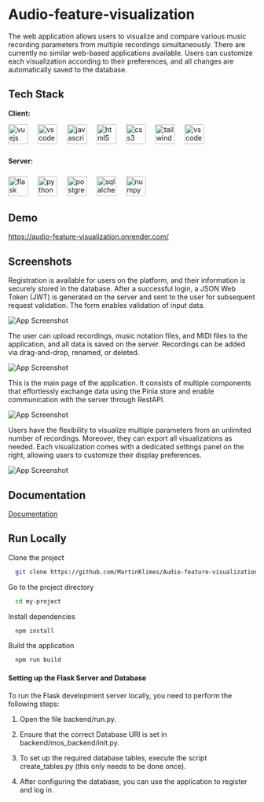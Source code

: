 
# Audio-feature-visualization

The web application allows users to visualize and compare various music recording parameters from multiple recordings simultaneously. There are currently no similar web-based applications available. Users can customize each visualization according to their preferences, and all changes are automatically saved to the database.


## Tech Stack

**Client:** 
<div align="left">
  <img src="https://cdn.jsdelivr.net/gh/devicons/devicon/icons/vuejs/vuejs-original.svg" height="40" alt="vuejs logo"  />
   <img width="12" />
  <img src="https://upload.wikimedia.org/wikipedia/commons/1/1c/Pinialogo.svg" height="40" alt="vscode logo"  />
  <img width="12" />
  <img src="https://cdn.jsdelivr.net/gh/devicons/devicon/icons/javascript/javascript-original.svg" height="40" alt="javascript logo"  />
  <img width="12" />
  <img src="https://cdn.jsdelivr.net/gh/devicons/devicon/icons/html5/html5-original.svg" height="40" alt="html5 logo"  />
  <img width="12" />
  <img src="https://cdn.jsdelivr.net/gh/devicons/devicon/icons/css3/css3-original.svg" height="40" alt="css3 logo"  />
  <img width="12" />
  <img src="https://upload.wikimedia.org/wikipedia/commons/d/d5/Tailwind_CSS_Logo.svg" height="40" alt="tailwindcss logo"  />
   <img width="12" />
  <img src="https://upload.wikimedia.org/wikipedia/commons/f/f1/Vitejs-logo.svg" height="40" alt="vscode logo"  />
</div>

###

**Server:** 

###

<div align="left">
  <img src="https://cdn.jsdelivr.net/gh/devicons/devicon/icons/flask/flask-original.svg" height="40" alt="flask logo"  />
  <img width="12" />
  <img src="https://cdn.jsdelivr.net/gh/devicons/devicon/icons/python/python-original.svg" height="40" alt="python logo"  />
  <img width="12" />
  <img src="https://cdn.jsdelivr.net/gh/devicons/devicon/icons/postgresql/postgresql-original.svg" height="40" alt="postgresql logo"  />
  <img width="12" />
  <img src="https://cdn.jsdelivr.net/gh/devicons/devicon/icons/sqlalchemy/sqlalchemy-original.svg" height="40" alt="sqlalchemy logo"  />
  <img width="12" />
  <img src="https://cdn.jsdelivr.net/gh/devicons/devicon/icons/numpy/numpy-original.svg" height="40" alt="numpy logo"  />

</div>

###



## Demo

https://audio-feature-visualization.onrender.com/


## Screenshots

Registration is available for users on the platform, and their information is securely stored in the database. After a successful login, a JSON Web Token (JWT) is generated on the server and sent to the user for subsequent request validation. The form enables validation of input data.

![App Screenshot](https://github.com/MartinKlimes/MartinKlimes/assets/107542941/ad940c12-88d2-4ed3-b48e-03309f2c69f9)

The user can upload recordings, music notation files, and MIDI files to the application, and all data is saved on the server. Recordings can be added via drag-and-drop, renamed, or deleted.

![App Screenshot](https://github.com/MartinKlimes/MartinKlimes/assets/107542941/feadfff7-7341-4ae4-84d6-080263cec98b)

This is the main page of the application. It consists of multiple components that effortlessly exchange data using the Pinia store and enable communication with the server through RestAPI.

![App Screenshot](https://github.com/MartinKlimes/MartinKlimes/assets/107542941/e64c9a71-1fb7-4d6b-a74d-a65cce532363)

Users have the flexibility to visualize multiple parameters from an unlimited number of recordings. Moreover, they can export all visualizations as needed. Each visualization comes with a dedicated settings panel on the right, allowing users to customize their display preferences.

![App Screenshot](https://github.com/MartinKlimes/MartinKlimes/assets/107542941/4c351ef8-e90d-42d7-ace7-37be312f9334)
## Documentation

[Documentation](https://drive.google.com/file/d/10ewwWTRCiWncaQMfoQy4w9VBdOK00oJ3/view)


## Run Locally

Clone the project

```bash
  git clone https://github.com/MartinKlimes/Audio-feature-visualization-webapp.git
```

Go to the project directory

```bash
  cd my-project
```

Install dependencies

```bash
  npm install
```

Build the application

```bash
  npm run build
```
#### Setting up the Flask Server and Database

To run the Flask development server locally, you need to perform the following steps:

1. Open the file backend/run.py.

2. Ensure that the correct Database URI is set in  backend/mos_backend/init.py.

3. To set up the required database tables, execute the script create_tables.py (this only needs to be done once).

4. After configuring the database, you can use the application to register and log in.
